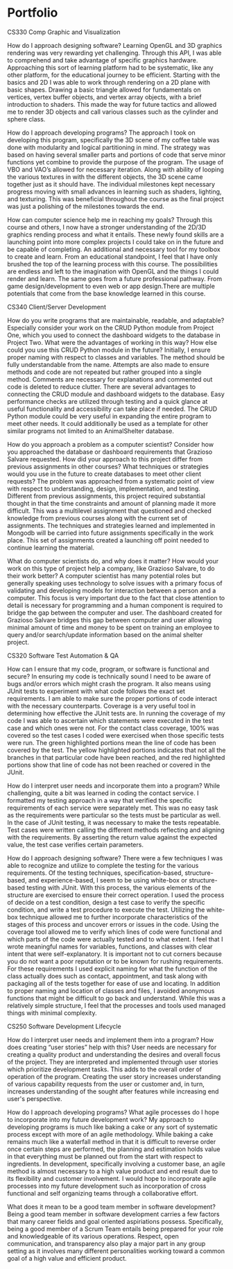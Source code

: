 # Portfolio
CS330 Comp Graphic and Visualization

How do I approach designing software? 
   Learning OpenGL and 3D graphics rendering was very rewarding yet challenging. Through this API, I was able to comprehend and take advantage of specific graphics hardware. Approaching this sort of learning platform had to be systematic, like any other platform, for the educational journey to be efficient. Starting with the basics and 2D I was able to work through rendering on a 2D plane with basic shapes. Drawing a basic triangle allowed for fundamentals on vertices, vertex buffer objects, and vertex array objects, with a brief introduction to shaders. This made the way for future tactics and allowed me to render 3D objects and call various classes such as the cylinder and sphere class. 
   
How do I approach developing programs?
   The approach I took on developing this program, specifically the 3D scene of my coffee table was done with modularity and logical partitioning in mind. The strategy was based on having several smaller parts and portions of code that serve minor functions yet combine to provide the purpose of the program. The usage of VBO and VAO’s allowed for necessary iteration. Along with ability of looping the various textures in with the different objects, the 3D scene came together just as it should have. The individual milestones kept necessary progress moving with small advances in learning such as shaders, lighting, and texturing. This was beneficial throughout the course as the final project was just a polishing of the milestones towards the end. 
   
How can computer science help me in reaching my goals? 
   Through this course and others, I now have a stronger understanding of the 2D/3D graphics rending process and what it entails. These newly found skills are a launching point into more complex projects I could take on in the future and be capable of completing. An additional and necessary tool for my toolbox to create and learn. From an educational standpoint, I feel that I have only brushed the top of the learning process with this course. The possibilities are endless and left to the imagination with OpenGL and the things I could render and learn. The same goes from a future professional pathway. From game design/development to even web or app design.There are multiple potentials that come from the base knowledge learned in this course. 


CS340 Client/Server Development

How do you write programs that are maintainable, readable, and adaptable? Especially consider your work on the CRUD Python module from Project One, which you used to connect the dashboard widgets to the database in Project Two. What were the advantages of working in this way? How else could you use this CRUD Python module in the future?
   Initially, I ensure proper naming with respect to classes and variables. The method should be fully understandable from the name. Attempts are also made to ensure methods and code are not repeated but rather grouped into a single method. Comments are necessary for explanations and commented out code is deleted to reduce clutter. There are several advantages to connecting the CRUD module and dashboard widgets to the database. Easy performance checks are utilized through testing and a quick glance at useful functionality and accessibility can take place if needed. The CRUD Python module could be very useful in expanding the entire program to meet other needs. It could additionally be used as a template for other similar programs not limited to an AnimalShelter database. 

How do you approach a problem as a computer scientist? Consider how you approached the database or dashboard requirements that Grazioso Salvare requested. How did your approach to this project differ from previous assignments in other courses? What techniques or strategies would you use in the future to create databases to meet other client requests?
   The problem was approached from a systematic point of view with respect to understanding, design, implementation, and testing. Different from previous assignments, this project required substantial thought in that the time constraints and amount of planning made it more difficult. This was a multilevel assignment that questioned and checked knowledge from previous courses along with the current set of assignments. The techniques and strategies learned and implemented in Mongodb will be carried into future assignments specifically in the work place. This set of assignments created a launching off point needed to continue learning the material.  

What do computer scientists do, and why does it matter? How would your work on this type of project help a company, like Grazioso Salvare, to do their work better?
   A computer scientist has many potential roles but generally speaking uses technology to solve issues with a primary focus of validating and developing models for interaction between a person and a computer. This focus is very important due to the fact that close attention to detail is necessary for programming and a human component is required to bridge the gap between the computer and user. The dashboard created for Grazioso Salvare bridges this gap between computer and user allowing minimal amount of time and money to be spent on training an employee to query and/or search/update information based on the animal shelter project. 



CS320 Software Test Automation & QA

How can I ensure that my code, program, or software is functional and secure?
 In ensuring my code is technically sound I need to be aware of bugs and/or errors which might crash the program. It also means using JUnit tests to experiment with what code follows the exact set requirements. I am able to make sure the proper portions of code interact with the necessary counterparts.  Coverage is a very useful tool in determining how effective the JUnit tests are. In running the coverage of my code I was able to ascertain which statements were executed in the test case and which ones were not. For the contact class coverage, 100% was covered so the test cases I coded were exercised when those specific tests were run. The green highlighted portions mean the line of code has been covered by the test. The yellow highlighted portions indicates that not all the branches in that particular code have been reached, and the red highlighted portions show that line of code has not been reached or covered in the JUnit.
  
How do I interpret user needs and incorporate them into a program?
  While challenging, quite a bit was learned in coding the contact service. I formatted my testing approach in a way that verified the specific requirements of each service were separately met. This was no easy task as the requirements were particular so the tests must be particular as well. In the case of JUnit testing, it was necessary to make the tests repeatable. Test cases were written calling the different methods reflecting and aligning with the requirements. By asserting the return value against the expected value, the test case verifies certain parameters.
  
How do I approach designing software?
  There were a few techniques I was able to recognize and utilize to complete the testing for the various requirements. Of the testing techniques, specification-based, structure-based, and experience-based, I seem to be using white-box or structure-based testing with JUnit. With this process, the various elements of the structure are exercised to ensure their correct operation. I used the process of decide on a test condition, design a test case to verify the specific condition, and write a test procedure to execute the test. Utilizing the white-box technique allowed me to further incorporate characteristics of the stages of this process and uncover errors or issues in the code. Using the coverage tool allowed me to verify which lines of code were functional and which parts of the code were actually tested and to what extent. I feel that I wrote meaningful names for variables, functions, and classes with clear intent that were self-explanatory. It is important not to cut corners because you do not want a poor reputation or to be known for rushing requirements. For these requirements I used explicit naming for what the function of the class actually does such as contact, appointment, and task along with packaging all of the tests together for ease of use and locating. In addition to proper naming and location of classes and files, I avoided anonymous functions that might be difficult to go back and understand. While this was a relatively simple structure, I feel that the processes and tools used managed things with minimal complexity.  




CS250 Software Development Lifecycle

How do I interpret user needs and implement them into a program? How does creating “user stories” help with this?
  User needs are necessary for creating a quality product and understanding the desires and overall focus of the project. They are interpreted and implemented through user stories 
  which prioritize development tasks. This adds to the overall order of operation of the program. Creating the user story increases understanding of various capability requests 
  from the user or customer and, in turn, increases understanding of the sought after features while increasing end user's perspective. 


How do I approach developing programs? What agile processes do I hope to incorporate into my future development work?
  My approach to developing programs is much like baking a cake or any sort of systematic process except with more of an agile methodology. While baking a cake remains much like a 
  waterfall method in that it is difficult to reverse order once certain steps are performed, the planning and estimation holds value in that everything must be planned out from 
  the start with respect to ingredients. In development, specifically involving a customer base, an agile method is almost necessary to a high value product and end result due to 
  its flexibility and customer involvement. I would hope to incorporate agile processes into my future development such as incorporation of cross functional and self organizing 
  teams through a collaborative effort. 


What does it mean to be a good team member in software development?
  Being a good team member in software development carries a few factors that many career fields and goal oriented aspiriations possess. Specifically, being a good member of a
  Scrum Team entails being prepared for your role and knowledgeable of its various operations. Respect, open communication, and transparency also play a major part in any group 
  setting as it involves many different personalities working toward a common goal of a high value and efficient product. 
